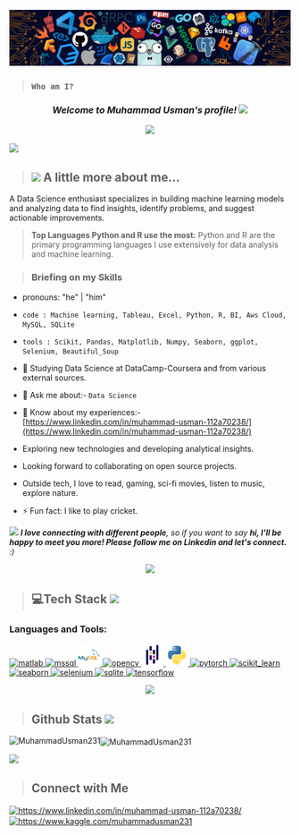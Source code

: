![Github Banner](https://github.com/Jaydeep-Yadav/Jaydeep-Yadav/blob/main/banner.png)

>### `Who am I?`
<h3 align="center">
  <em>Welcome to Muhammad Usman's profile!</em>
  <img src="https://media.giphy.com/media/mGcNjsfWAjY5AEZNw6/giphy.gif" width="50">
</h3>
<p align="center">
  <a href="https://github.com/CodeWhiteWeb/CodeWhiteWeb"><img src="https://readme-typing-svg.herokuapp.com?color=%2336BCF7&center=true&vCenter=true&lines=Hi+%2C+Welcome+to+my+Github+page;Name+Reveal+-->+Muhammad+Usman;I+Love+Python+Programming;A+Tech++Enthusiast;Learning+Data+Science+And+A.I;Converts+Data+Into+Insightful+Way;A+Problem+Solver;"></a>
</p>


<img src="https://user-images.githubusercontent.com/73097560/115834477-dbab4500-a447-11eb-908a-139a6edaec5c.gif"><br>
>## <img src="https://media.giphy.com/media/VgCDAzcKvsR6OM0uWg/giphy.gif" width="50"> A little more about me...  

A Data Science enthusiast specializes in building machine learning models and analyzing data to find insights, identify problems, and suggest actionable improvements.<br>

> **Top Languages Python and R use the most:** Python and R are the primary programming languages I use extensively for data analysis and machine learning.

><h3>Briefing on my Skills</h3>
- pronouns: "he" | "him"
- `code : Machine learning, Tableau, Excel, Python, R, BI, Aws Cloud, MySQL, SQLite`
- `tools : Scikit, Pandas, Matplotlib, Numpy, Seaborn, ggplot, Selenium, Beautiful_Soup` 

- 🌱 Studying Data Science at DataCamp-Coursera and from various external sources.
- 💬 Ask me about:- `Data Science`
- 📄 Know about my experiences:-  [https://www.linkedin.com/in/muhammad-usman-112a70238/](https://www.linkedin.com/in/muhammad-usman-112a70238/)

- Exploring new technologies and developing analytical insights.
- Looking forward to collaborating on open source projects.
- Outside tech, I love to read, gaming, sci-fi movies, listen to music, explore nature.
- ⚡ Fun fact: I like to play cricket.

<img src="https://media.giphy.com/media/LnQjpWaON8nhr21vNW/giphy.gif" width="60"> <em><b>I love connecting with different people</b>, so if you want to say <b>hi, I'll be happy to meet you more! Please follow me on Linkedin and let's connect.</b> :)</em><br>

<p  align="center">
<img src="https://user-images.githubusercontent.com/73097560/115834477-dbab4500-a447-11eb-908a-139a6edaec5c.gif"><br>

>## 💻Tech Stack <img src = "https://media2.giphy.com/media/QssGEmpkyEOhBCb7e1/giphy.gif?cid=ecf05e47a0n3gi1bfqntqmob8g9aid1oyj2wr3ds3mg700bl&rid=giphy.gif" width = 32px>

  <h3 align="left">Languages and Tools:</h3>
<p align="left"> <a href="https://www.mathworks.com/" target="_blank" rel="noreferrer"> <img src="https://upload.wikimedia.org/wikipedia/commons/2/21/Matlab_Logo.png" alt="matlab" width="40" height="40"/> </a> <a href="https://www.microsoft.com/en-us/sql-server" target="_blank" rel="noreferrer"> <img src="https://www.svgrepo.com/show/303229/microsoft-sql-server-logo.svg" alt="mssql" width="40" height="40"/> </a> <a href="https://www.mysql.com/" target="_blank" rel="noreferrer"> <img src="https://raw.githubusercontent.com/devicons/devicon/master/icons/mysql/mysql-original-wordmark.svg" alt="mysql" width="40" height="40"/> </a> <a href="https://opencv.org/" target="_blank" rel="noreferrer"> <img src="https://www.vectorlogo.zone/logos/opencv/opencv-icon.svg" alt="opencv" width="40" height="40"/> </a> <a href="https://pandas.pydata.org/" target="_blank" rel="noreferrer"> <img src="https://raw.githubusercontent.com/devicons/devicon/2ae2a900d2f041da66e950e4d48052658d850630/icons/pandas/pandas-original.svg" alt="pandas" width="40" height="40"/> </a> <a href="https://www.python.org" target="_blank" rel="noreferrer"> <img src="https://raw.githubusercontent.com/devicons/devicon/master/icons/python/python-original.svg" alt="python" width="40" height="40"/> </a> <a href="https://pytorch.org/" target="_blank" rel="noreferrer"> <img src="https://www.vectorlogo.zone/logos/pytorch/pytorch-icon.svg" alt="pytorch" width="40" height="40"/> </a> <a href="https://scikit-learn.org/" target="_blank" rel="noreferrer"> <img src="https://upload.wikimedia.org/wikipedia/commons/0/05/Scikit_learn_logo_small.svg" alt="scikit_learn" width="40" height="40"/> </a> <a href="https://seaborn.pydata.org/" target="_blank" rel="noreferrer"> <img src="https://seaborn.pydata.org/_images/logo-mark-lightbg.svg" alt="seaborn" width="40" height="40"/> </a> <a href="https://www.selenium.dev" target="_blank" rel="noreferrer"> <img src="https://raw.githubusercontent.com/detain/svg-logos/780f25886640cef088af994181646db2f6b1a3f8/svg/selenium-logo.svg" alt="selenium" width="40" height="40"/> </a> <a href="https://www.sqlite.org/" target="_blank" rel="noreferrer"> <img src="https://www.vectorlogo.zone/logos/sqlite/sqlite-icon.svg" alt="sqlite" width="40" height="40"/> </a> <a href="https://www.tensorflow.org" target="_blank" rel="noreferrer"> <img src="https://www.vectorlogo.zone/logos/tensorflow/tensorflow-icon.svg" alt="tensorflow" width="40" height="40"/> </a> </p>

<p  align="center">
<img src="https://user-images.githubusercontent.com/73097560/115834477-dbab4500-a447-11eb-908a-139a6edaec5c.gif"><br>

>## Github Stats  <img src="https://cdn-icons-png.flaticon.com/512/25/25231.png" height="35" />

<p><img align="left" src="https://github-readme-stats.vercel.app/api/top-langs?username=MuhammadUsman231&show_icons=true&locale=en&layout=compact&langs_count=2&exclude_repo=repo-name-to-exclude" alt="MuhammadUsman231" /></p>

<p><img align="center" src="https://github-readme-streak-stats.herokuapp.com/?user=MuhammadUsman231" alt="MuhammadUsman231" /></p>
<img src="https://user-images.githubusercontent.com/73097560/115834477-dbab4500-a447-11eb-908a-139a6edaec5c.gif"><br>

>## Connect with Me
<p align="left">
<a href="https://linkedin.com/in/https://www.linkedin.com/in/muhammad-usman-112a70238/" target="blank"><img align="center" src="https://raw.githubusercontent.com/rahuldkjain/github-profile-readme-generator/master/src/images/icons/Social/linked-in-alt.svg" alt="https://www.linkedin.com/in/muhammad-usman-112a70238/" height="30" width="40" /></a>
<a href="https://kaggle.com/https://www.kaggle.com/muhammadusman231" target="blank"><img align="center" src="https://raw.githubusercontent.com/rahuldkjain/github-profile-readme-generator/master/src/images/icons/Social/kaggle.svg" alt="https://www.kaggle.com/muhammadusman231" height="30" width="40" /></a>
</p>
